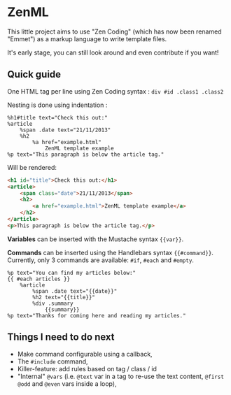 ZenML
=====

This little project aims to use "Zen Coding" (which has now been renamed "Emmet") as a markup language to write template files.

It's early stage, you can still look around and even contribute if you want!

Quick guide
-----------

One HTML tag per line using Zen Coding syntax : `div #id .class1 .class2`

Nesting is done using indentation :
```
%h1#title text="Check this out:"
%article
    %span .date text="21/11/2013"
    %h2
        %a href="example.html"
            ZenML template example
%p text="This paragraph is below the article tag."
```

Will be rendered:

```html
<h1 id="title">Check this out:</h1>
<article>
    <span class="date">21/11/2013</span>
    <h2>
        <a href="example.html">ZenML template example</a>
    </h2>
</article>
<p>This paragraph is below the article tag.</p>
```

**Variables** can be inserted with the Mustache syntax `{{var}}`.

**Commands** can be inserted using the Handlebars syntax `{{#command}}`. Currently, only 3 commands are available:
`#if`, `#each` and `#empty`.

```
%p text="You can find my articles below:"
{{ #each articles }}
    %article
        %span .date text="{{date}}"
        %h2 text="{{title}}"
        %div .summary
            {{summary}}
%p text="Thanks for coming here and reading my articles."
```

Things I need to do next
------------------------

* Make command configurable using a callback,
* The `#include` command,
* Killer-feature: add rules based on tag / class / id
* "Internal" `@vars` (i.e. `@text` var in a tag to re-use the text content, `@first` `@odd` and `@even` vars inside a loop),
